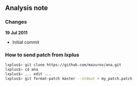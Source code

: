 ## Analysis note

### Changes

**19 Jul 2011**

* Initial commit

### How to send patch from lxplus

```sh
lxplus$> git clone https://github.com/mazurov/ana.git
lxplus$> cd ana
lxplus$> ... edit ...
lxplus$> git format-patch master --stdout > my_patch.patch
```
